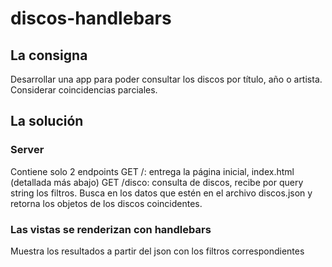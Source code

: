 # discos-handlebars
## La consigna  
Desarrollar una app para poder consultar los discos por título, año o artista. Considerar coincidencias parciales.  
## La solución  
### Server  
Contiene solo 2 endpoints  GET /: entrega la página inicial, index.html (detallada más abajo)  GET /disco: consulta de discos, recibe por query string los filtros. Busca en los datos que estén en el archivo discos.json y retorna los objetos de los discos coincidentes. 
### Las vistas se renderizan con handlebars
Muestra los resultados a partir del json con los filtros correspondientes
